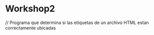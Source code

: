 # Workshop2

// Programa que determina si las etiquetas de un archivo HTML estan correctamente ubicadas
